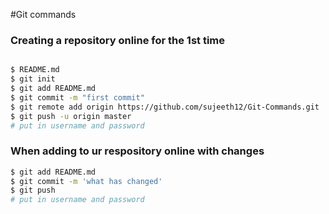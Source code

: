 #Git commands

### Creating a repository online for the 1st time 

``` sh

$ README.md
$ git init
$ git add README.md
$ git commit -m "first commit"
$ git remote add origin https://github.com/sujeeth12/Git-Commands.git
$ git push -u origin master
# put in username and password

```

### When adding to ur respository online with changes
``` sh
$ git add README.md
$ git commit -m 'what has changed'
$ git push
# put in username and password

```
